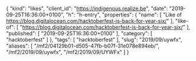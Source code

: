 {
  "kind": "likes",
  "client_id": "https://indigenous.realize.be",
  "date": "2019-09-25T16:36:00+0100",
  "h": "h-entry",
  "properties": {
    "name": [
      "Like of https://blog.digitalocean.com/hacktoberfest-is-back-for-year-six/"
    ],
    "like-of": [
      "https://blog.digitalocean.com/hacktoberfest-is-back-for-year-six/"
    ],
    "published": [
      "2019-09-25T16:36:00+0100"
    ],
    "category": [
      "hacktoberfest"
    ]
  },
  "tags": [
    "hacktoberfest"
  ],
  "slug": "2019/09/uywfx",
  "aliases": [
    "/mf2/04129b01-d505-47fb-b07f-31e078e894eb/",
    "/mf2/2019/09/uywfx",
    "/mf2/2019/09/UYWFx"
  ]
}
